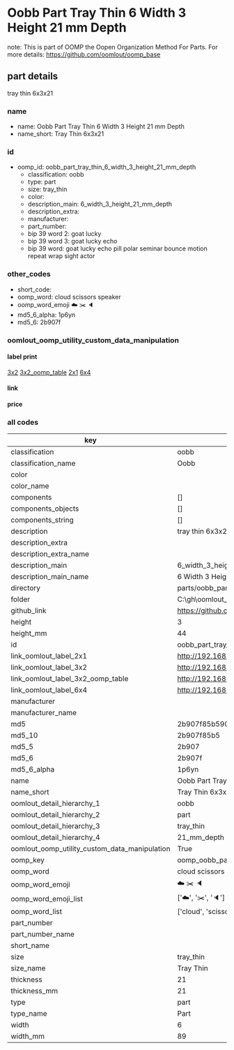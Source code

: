 # Oobb Part Tray Thin 6 Width 3 Height 21 mm Depth  

note: This is part of OOMP the Oopen Organization Method For Parts. For more details: https://github.com/oomlout/oomp_base

##  part details
  



tray thin 6x3x21



### name
* name: Oobb Part Tray Thin 6 Width 3 Height 21 mm Depth
* name_short: Tray Thin 6x3x21 
### id
* oomp_id: oobb_part_tray_thin_6_width_3_height_21_mm_depth
  * classification: oobb
  * type: part
  * size: tray_thin
  * color: 
  * description_main: 6_width_3_height_21_mm_depth
  * description_extra: 
  * manufacturer: 
  * part_number: 
  * bip 39 word 2: goat lucky
  * bip 39 word 3: goat lucky echo
  * bip 39 word: goat lucky echo pill polar seminar bounce motion repeat wrap sight actor

### other_codes
* short_code: 
* oomp_word: cloud scissors speaker
* oomp_word_emoji :cloud: :scissors: :speaker:
* md5_6_alpha: 1p6yn
* md5_6: 2b907f






### oomlout_oomp_utility_custom_data_manipulation
#### label print
[3x2](http://192.168.1.245:1112/?label=oomp%201p6yn)
[3x2_oomp_table](http://192.168.1.108:1112/?label=oomp%201p6yn)
[2x1](http://192.168.1.242:1112/?label=oomp%201p6yn)
[6x4](http://192.168.1.55:1112/?label=oomp%201p6yn)    

#### link

                              

#### price







### all codes 
| key | value |  
| --- | --- |  
| classification | oobb |  
| classification_name | Oobb |  
| color |  |  
| color_name |  |  
| components | [] |  
| components_objects | [] |  
| components_string | [] |  
| description | tray thin 6x3x21 |  
| description_extra |  |  
| description_extra_name |  |  
| description_main | 6_width_3_height_21_mm_depth |  
| description_main_name | 6 Width 3 Height 21 mm Depth |  
| directory | parts/oobb_part_tray_thin_6_width_3_height_21_mm_depth |  
| folder | C:\gh\oomlout_oobb_version_4_generated_parts\things\oobb_part_tray_thin_6_width_3_height_21_mm_depth |  
| github_link | https://github.com/oomlout/oomlout_oomp_part_src/tree/main/parts/oobb_part_tray_thin_6_width_3_height_21_mm_depth |  
| height | 3 |  
| height_mm | 44 |  
| id | oobb_part_tray_thin_6_width_3_height_21_mm_depth |  
| link_oomlout_label_2x1 | http://192.168.1.242:1112/?label=oomp%201p6yn |  
| link_oomlout_label_3x2 | http://192.168.1.245:1112/?label=oomp%201p6yn |  
| link_oomlout_label_3x2_oomp_table | http://192.168.1.108:1112/?label=oomp%201p6yn |  
| link_oomlout_label_6x4 | http://192.168.1.55:1112/?label=oomp%201p6yn |  
| manufacturer |  |  
| manufacturer_name |  |  
| md5 | 2b907f85b590434f0e53ba4c8be12b20 |  
| md5_10 | 2b907f85b5 |  
| md5_5 | 2b907 |  
| md5_6 | 2b907f |  
| md5_6_alpha | 1p6yn |  
| name | Oobb Part Tray Thin 6 Width 3 Height 21 mm Depth |  
| name_short | Tray Thin 6x3x21  |  
| oomlout_detail_hierarchy_1 | oobb |  
| oomlout_detail_hierarchy_2 | part |  
| oomlout_detail_hierarchy_3 | tray_thin |  
| oomlout_detail_hierarchy_4 | 21_mm_depth |  
| oomlout_oomp_utility_custom_data_manipulation | True |  
| oomp_key | oomp_oobb_part_tray_thin_6_width_3_height_21_mm_depth |  
| oomp_word | cloud scissors speaker |  
| oomp_word_emoji | :cloud: :scissors: :speaker: |  
| oomp_word_emoji_list | [':cloud:', ':scissors:', ':speaker:'] |  
| oomp_word_list | ['cloud', 'scissors', 'speaker'] |  
| part_number |  |  
| part_number_name |  |  
| short_name |  |  
| size | tray_thin |  
| size_name | Tray Thin |  
| thickness | 21 |  
| thickness_mm | 21 |  
| type | part |  
| type_name | Part |  
| width | 6 |  
| width_mm | 89 |  

